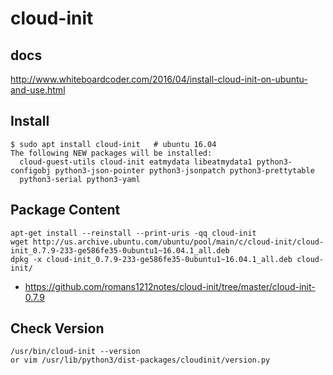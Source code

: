 # cloud-init

## docs
http://www.whiteboardcoder.com/2016/04/install-cloud-init-on-ubuntu-and-use.html

## Install
```
$ sudo apt install cloud-init   # ubuntu 16.04
The following NEW packages will be installed:
  cloud-guest-utils cloud-init eatmydata libeatmydata1 python3-configobj python3-json-pointer python3-jsonpatch python3-prettytable
  python3-serial python3-yaml
```

## Package Content
```
apt-get install --reinstall --print-uris -qq cloud-init
wget http://us.archive.ubuntu.com/ubuntu/pool/main/c/cloud-init/cloud-init_0.7.9-233-ge586fe35-0ubuntu1~16.04.1_all.deb
dpkg -x cloud-init_0.7.9-233-ge586fe35-0ubuntu1~16.04.1_all.deb cloud-init/
```
* https://github.com/romans1212notes/cloud-init/tree/master/cloud-init-0.7.9

## Check Version
```
/usr/bin/cloud-init --version
or vim /usr/lib/python3/dist-packages/cloudinit/version.py
```


